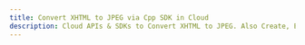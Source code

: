 ---title: Convert XHTML to JPEG via Cpp SDK in Clouddescription: Cloud APIs & SDKs to Convert XHTML to JPEG. Also Create, Edit & Render Microsoft Word & OpenOffice documents in the Cloud.---